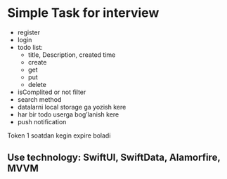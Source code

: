 
# Simple Task for interview

- register
- login
- todo list:
    - title, Description, created time
    - create
    - get
    - put
    - delete
- isComplited or not filter
- search method
- datalarni local storage ga yozish kere
- har bir todo userga bog’lanish kere
- push notification

Token 1 soatdan kegin expire boladi

## Use technology: SwiftUI, SwiftData, Alamorfire, MVVM
